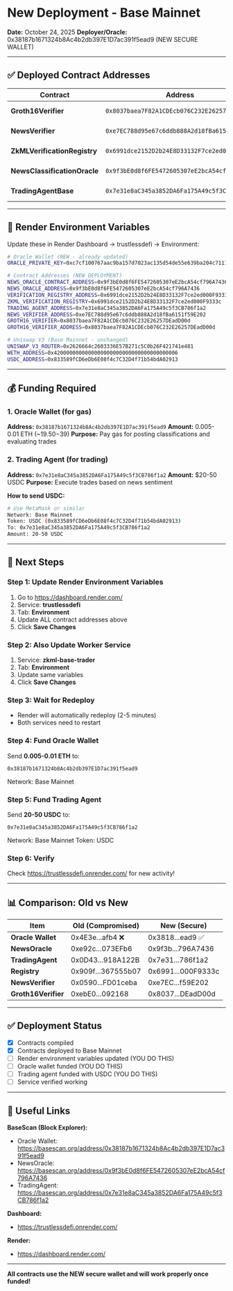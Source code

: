 # New Deployment - Base Mainnet
**Date:** October 24, 2025
**Deployer/Oracle:** 0x38187b1671324b8Ac4b2db397E1D7ac391f5ead9 (NEW SECURE WALLET)

---

## ✅ Deployed Contract Addresses

| Contract | Address | Status |
|----------|---------|--------|
| **Groth16Verifier** | `0x8037baea7F82A1CDEcb076C232E26257DEadD00d` | ✅ Deployed |
| **NewsVerifier** | `0xe7EC788d95e67c6ddb888A2d18fBa6151f59E202` | ✅ Deployed |
| **ZkMLVerificationRegistry** | `0x6991dce2152D2b24E8D33132F7ce2ed000F9333c` | ✅ Deployed |
| **NewsClassificationOracle** | `0x9f3bE0d8f6FE5472605307eE2bcA54cf796A7436` | ✅ Deployed |
| **TradingAgentBase** | `0x7e31e8aC345a3852DA6Fa175A49c5f3CB786f1a2` | ✅ Deployed |

---

## 🔧 Render Environment Variables

Update these in Render Dashboard → trustlessdefi → Environment:

```bash
# Oracle Wallet (NEW - already updated)
ORACLE_PRIVATE_KEY=0xc7cf100767aac9ba157d7023ac135d54de55e639ba204c711192cf058ce0cb28

# Contract Addresses (NEW DEPLOYMENT)
NEWS_ORACLE_CONTRACT_ADDRESS=0x9f3bE0d8f6FE5472605307eE2bcA54cf796A7436
NEWS_ORACLE_ADDRESS=0x9f3bE0d8f6FE5472605307eE2bcA54cf796A7436
VERIFICATION_REGISTRY_ADDRESS=0x6991dce2152D2b24E8D33132F7ce2ed000F9333c
ZKML_VERIFICATION_REGISTRY=0x6991dce2152D2b24E8D33132F7ce2ed000F9333c
TRADING_AGENT_ADDRESS=0x7e31e8aC345a3852DA6Fa175A49c5f3CB786f1a2
NEWS_VERIFIER_ADDRESS=0xe7EC788d95e67c6ddb888A2d18fBa6151f59E202
GROTH16_VERIFIER=0x8037baea7F82A1CDEcb076C232E26257DEadD00d
GROTH16_VERIFIER_ADDRESS=0x8037baea7F82A1CDEcb076C232E26257DEadD00d

# Uniswap V3 (Base Mainnet - unchanged)
UNISWAP_V3_ROUTER=0x2626664c2603336E57B271c5C0b26F421741e481
WETH_ADDRESS=0x4200000000000000000000000000000000000006
USDC_ADDRESS=0x833589fCD6eDb6E08f4c7C32D4f71b54bdA02913
```

---

## 💰 Funding Required

### 1. Oracle Wallet (for gas)
**Address:** `0x38187b1671324b8Ac4b2db397E1D7ac391f5ead9`
**Amount:** 0.005-0.01 ETH (~$19.50-$39)
**Purpose:** Pay gas for posting classifications and evaluating trades

### 2. Trading Agent (for trading)
**Address:** `0x7e31e8aC345a3852DA6Fa175A49c5f3CB786f1a2`
**Amount:** $20-50 USDC
**Purpose:** Execute trades based on news sentiment

**How to send USDC:**
```bash
# Use MetaMask or similar
Network: Base Mainnet
Token: USDC (0x833589fCD6eDb6E08f4c7C32D4f71b54bdA02913)
To: 0x7e31e8aC345a3852DA6Fa175A49c5f3CB786f1a2
Amount: 20-50 USDC
```

---

## 🚀 Next Steps

### Step 1: Update Render Environment Variables
1. Go to https://dashboard.render.com/
2. Service: **trustlessdefi**
3. Tab: **Environment**
4. Update ALL contract addresses above
5. Click **Save Changes**

### Step 2: Also Update Worker Service
1. Service: **zkml-base-trader**
2. Tab: **Environment**
3. Update same variables
4. Click **Save Changes**

### Step 3: Wait for Redeploy
- Render will automatically redeploy (2-5 minutes)
- Both services need to restart

### Step 4: Fund Oracle Wallet
Send **0.005-0.01 ETH** to:
```
0x38187b1671324b8Ac4b2db397E1D7ac391f5ead9
```
Network: Base Mainnet

### Step 5: Fund Trading Agent
Send **20-50 USDC** to:
```
0x7e31e8aC345a3852DA6Fa175A49c5f3CB786f1a2
```
Network: Base Mainnet
Token: USDC

### Step 6: Verify
Check https://trustlessdefi.onrender.com/ for new activity!

---

## 📊 Comparison: Old vs New

| Item | Old (Compromised) | New (Secure) |
|------|------------------|--------------|
| **Oracle Wallet** | 0x4E3e...afb4 ❌ | 0x3818...ead9 ✅ |
| **NewsOracle** | 0xe92c...073EFb6 | 0x9f3b...796A7436 |
| **TradingAgent** | 0x0D43...918A122B | 0x7e31...786f1a2 |
| **Registry** | 0x909f...367555b07 | 0x6991...000F9333c |
| **NewsVerifier** | 0x0590...FD01ceba | 0xe7EC...f59E202 |
| **Groth16Verifier** | 0xebE0...092168 | 0x8037...DEadD00d |

---

## ✅ Deployment Status

- [x] Contracts compiled
- [x] Contracts deployed to Base Mainnet
- [ ] Render environment variables updated (YOU DO THIS)
- [ ] Oracle wallet funded (YOU DO THIS)
- [ ] Trading agent funded with USDC (YOU DO THIS)
- [ ] Service verified working

---

## 🔗 Useful Links

**BaseScan (Block Explorer):**
- Oracle Wallet: https://basescan.org/address/0x38187b1671324b8Ac4b2db397E1D7ac391f5ead9
- NewsOracle: https://basescan.org/address/0x9f3bE0d8f6FE5472605307eE2bcA54cf796A7436
- TradingAgent: https://basescan.org/address/0x7e31e8aC345a3852DA6Fa175A49c5f3CB786f1a2

**Dashboard:**
- https://trustlessdefi.onrender.com/

**Render:**
- https://dashboard.render.com/

---

**All contracts use the NEW secure wallet and will work properly once funded!**
